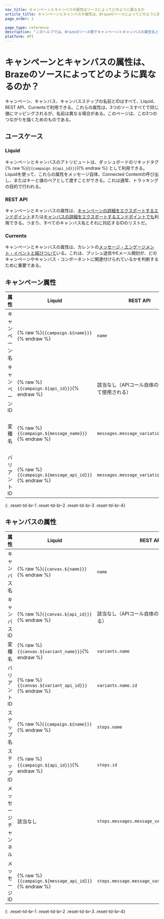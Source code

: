 ```yaml
---
nav_title: キャンペーンとキャンバスの属性はソースによってどのように異なるか
article_title: キャンペーンとキャンバスの属性は、Brazeのソースによってどのように異なるのか？ 
page_order: 1

page_type: reference
description: "このヘルプでは、Brazeのソース間でキャンペーンとキャンバスの属性名とIDを比較する。"
platform: API
---
```


# キャンペーンとキャンバスの属性は、Brazeのソースによってどのように異なるのか？

キャンペーン、キャンバス、キャンバスステップの名前とIDはすべて、Liquid、REST API、Currentsで利用できる。これらの属性は、3つのソースすべてで同じ値にマッピングされるが、名前は異なる場合がある。このページは、この3つのつながりを描くためのものである。

## ユースケース

### Liquid

キャンペーンとキャンバスのアトリビュートは、ダッシュボードのリキッドタグ{% raw %}(`{{campaign.${api_id}}}`){% endraw %} として利用できる。Liquidを使って、これらの属性をメッセージ自体、Connected Contentの呼び出し、またはキーと値のペアとして渡すことができる。これは通常、トラッキングの目的で行われる。

### REST API

キャンペーンとキャンバスの属性は、[キャンペーンの詳細をエクスポートするエンドポイント]({{site.baseurl}}/api/endpoints/export/campaigns/get_campaign_details/)または[キャンバスの詳細をエクスポートするエンドポイントでも]({{site.baseurl}}/api/endpoints/export/canvas/get_canvas_details/)利用できる。つまり、すべてのキャンバス名とそれに対応するIDのリストだ。

### Currents

キャンペーンとキャンバスの属性は、カレントの[メッセージ・エンゲージメント・イベントと結びついて]({{site.baseurl}}/user_guide/data_and_analytics/braze_currents/event_glossary/message_engagement_events)いる。これは、プッシュ送信やEメール開封が、どのキャンペーンやキャンバス・コンポーネントに関連付けられているかを判断するために重要である。

## キャンペーン属性

| 属性 | Liquid | REST API | Currents |
| --- | --- | --- | --- |
| キャンペーン名 | {% raw %}`{{campaign.${name}}}`{% endraw %} | `name` | `campaign_name` |
| キャンペーン ID | {% raw %}`{{campaign.${api_id}}}`{% endraw %} | 該当なし（APIコール自体の入力として使用される） | campaign_id |
| 変種名 | {% raw %}`{{campaign.${message_name}}}`{% endraw %} | `messages.message_variation_id.name` | 該当なし（キャンペーン詳細のエクスポートエンドポイントを使ってバリアント名をバリアント ID にマップする） |
| バリアントID | {% raw %}`{{campaign.${message_api_id}}}`{% endraw %} | `messages.message_variation_id` | `message_variation_api_id` |
{: .reset-td-br-1 .reset-td-br-2 .reset-td-br-3 .reset-td-br-4}

## キャンバスの属性

| 属性 | Liquid | REST API | Currents |
| --- | --- | --- | --- |
| キャンバス名 | {% raw %}`{{canvas.${name}}}`{% endraw %} | `name` | `canvas_name` |
| キャンバスID | {% raw %}`{{canvas.${api_id}}}`{% endraw %} | 該当なし（APIコール自体の入力として使用される） | canvas_id |
| 変種名 | {% raw %}`{{canvas.${variant_name}}}`{% endraw %} | `variants.name` | `canvas_variation_name` |
| バリアントID | {% raw %}`{{canvas.${variant_api_id}}}`{% endraw %} | `variants.name.id` | `canvas_variation_id` |
| ステップ名 | {% raw %}`{{campaign.${name}}}`{% endraw %} | `steps.name` | `canvas_step_name` |
| ステップID | {% raw %}`{{campaign.${api_id}}}`{% endraw %} | `steps.id` | `canvas_step_id` |
| メッセージチャンネル | 該当なし | `steps.messages.message_variation_id.channel` | 該当なし（プッシュ送信やメール開封など、イベントタイプに固有のもの） |
| メッセージID | {% raw %}`{{campaign.${message_api_id}}}`{% endraw %} | `steps.message.message_variation_id` | `canvas_step_message_variation_api_id` |
{: .reset-td-br-1 .reset-td-br-2 .reset-td-br-3 .reset-td-br-4}